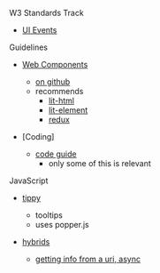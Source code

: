 W3 Standards Track

- [UI Events](https://www.w3.org/TR/uievents/)

Guidelines

- [Web Components](https://open-wc.org)
    - [on github](https://github.com/open-wc/open-wc)
    - recommends
        - [lit-html](https://lit-html.polymer-project.org/)
        - [lit-element](https://lit-element.polymer-project.org/)
        - [redux](https://redux.js.org/)
    
- [Coding]
    - [code guide](https://codeguide.co/)
        - only some of this is relevant
    
JavaScript

- [tippy](https://github.com/atomiks/tippyjs/)
    - tooltips
    - uses popper.js
        
- [hybrids](https://github.com/hybridsjs/hybrids)
    - [getting info from a uri, async](https://stackblitz.com/edit/hybrids-async-user?file=async-user.js)

